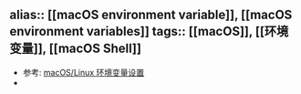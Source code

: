 alias:: [[macOS environment variable]], [[macOS environment variables]]
tags:: [[macOS]], [[环境变量]], [[macOS Shell]]
---

- 参考: [macOS/Linux 环境变量设置](https://zhuanlan.zhihu.com/p/25976099)
-